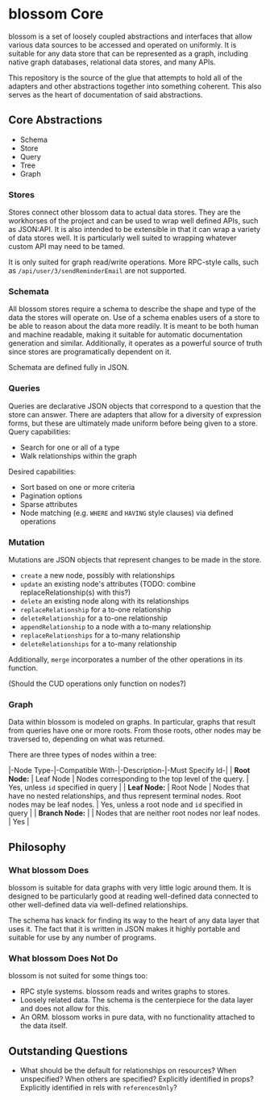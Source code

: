 # blossom Core

blossom is a set of loosely coupled abstractions and interfaces that allow various data sources to be accessed and operated on uniformly. It is suitable for any data store that can be represented as a graph, including native graph databases, relational data stores, and many APIs.

This repository is the source of the glue that attempts to hold all of the adapters and other abstractions together into something coherent. This also serves as the heart of documentation of said abstractions.

## Core Abstractions

- Schema
- Store
- Query
- Tree
- Graph

### Stores

Stores connect other blossom data to actual data stores. They are the workhorses of the project and can be used to wrap well defined APIs, such as JSON:API. It is also intended to be extensible in that it can wrap a variety of data stores well. It is particularly well suited to wrapping whatever custom API may need to be tamed.

It is only suited for graph read/write operations. More RPC-style calls, such as `/api/user/3/sendReminderEmail` are not supported.

### Schemata

All blossom stores require a schema to describe the shape and type of the data the stores will operate on. Use of a schema enables users of a store to be able to reason about the data more readily. It is meant to be both human and machine readable, making it suitable for automatic documentation generation and similar. Additionally, it operates as a powerful source of truth since stores are programatically dependent on it.

Schemata are defined fully in JSON.

### Queries

Queries are declarative JSON objects that correspond to a question that the store can answer. There are adapters that allow for a diversity of expression forms, but these are ultimately made uniform before being given to a store. Query capabilities:

- Search for one or all of a type
- Walk relationships within the graph

Desired capabilities:

- Sort based on one or more criteria
- Pagination options
- Sparse attributes
- Node matching (e.g. `WHERE` and `HAVING` style clauses) via defined operations

### Mutation

Mutations are JSON objects that represent changes to be made in the store.

- `create` a new node, possibly with relationships
- `update` an existing node's attributes (TODO: combine replaceRelationship(s) with this?)
- `delete` an existing node along with its relationships
- `replaceRelationship` for a to-one relationship
- `deleteRelationship` for a to-one relationship
- `appendRelationship` to a node with a to-many relationship
- `replaceRelationships` for a to-many relationship
- `deleteRelationships` for a to-many relationship

Additionally, `merge` incorporates a number of the other operations in its function.

(Should the CUD operations only function on nodes?)

### Graph

Data within blossom is modeled on graphs. In particular, graphs that result from queries have one or more roots. From those roots, other nodes may be traversed to, depending on what was returned.

There are three types of nodes within a tree:

|-Node Type-|-Compatible With-|-Description-|-Must Specify Id-|
| **Root Node:** | Leaf Node | Nodes corresponding to the top level of the query. | Yes, unless `id` specified in query |
| **Leaf Node:** | Root Node | Nodes that have no nested relationships, and thus represent terminal nodes. Root nodes may be leaf nodes. | Yes, unless a root node and `id` specified in query |
| **Branch Node:** | | Nodes that are neither root nodes nor leaf nodes. | Yes |

## Philosophy

### What blossom Does

blossom is suitable for data graphs with very little logic around them. It is designed to be particularly good at reading well-defined data connected to other well-defined data via well-defined relationships.

The schema has knack for finding its way to the heart of any data layer that uses it. The fact that it is written in JSON makes it highly portable and suitable for use by any number of programs.

### What blossom Does Not Do

blossom is not suited for some things too:

- RPC style systems. blossom reads and writes graphs to stores.
- Loosely related data. The schema is the centerpiece for the data layer and does not allow for this.
- An ORM. blossom works in pure data, with no functionality attached to the data itself.

## Outstanding Questions

- What should be the default for relationships on resources? When unspecified? When others are specified? Explicitly identified in props? Explicitly identified in rels with `referencesOnly`?
